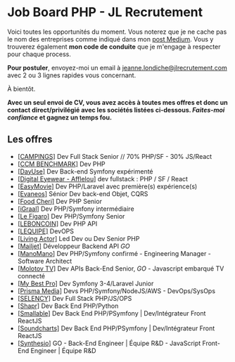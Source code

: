 # Job Board PHP - JL Recrutement

Voici toutes les opportunités du moment. Vous noterez que je ne cache pas le nom des entreprises comme indiqué dans mon <a href="https://medium.com/@jlondiche/jarr%C3%AAte-le-recrutement-propri%C3%A9taire-je-d%C3%A9marre-l-open-source-6e33463aec9">post Medium</a>. Vous y trouverez également **mon code de conduite** que je m'engage à respecter pour chaque process.

**Pour postuler**, envoyez-moi un email à <a href="mailto:jeanne.londiche@jlrecrutement.com">jeanne.londiche@jlrecrutement.com</a> avec 2 ou 3 lignes rapides vous concernant.

À bientôt.

**Avec un seul envoi de CV, vous avez accès à toutes mes offres et donc un contact direct/privilégié avec les sociétés listées ci-dessous. _Faites-moi confiance_ et gagnez un temps fou.**

## Les offres

- <a href="https://github.com/jlondiche/job-board-php/blob/master/CAMPINGS.md">[CAMPINGS]</a> Dev Full Stack Senior // 70% PHP/SF - 30% JS/React
- <a href="https://github.com/jlondiche/job-board-php/blob/master/CCM%BENCHMARK.md">[CCM BENCHMARK]</a> Dev PHP
- <a href="https://github.com/jlondiche/job-board-php/blob/master/DAYUSE.md">[DayUse]</a> Dev Back-end Symfony expérimenté
- <a href="https://github.com/jlondiche/job-board-php/blob/master/DIGITAL%20EYEWEAR%20-%20AFFLELOU.md">[Digital Eyewear - Afflelou]</a> dev fullstack : PHP / SF / React
- <a href="https://github.com/jlondiche/job-board-php/blob/master/EASYMOVIE.md">[EasyMovie]</a> Dev PHP/Laravel avec première(s) expérience(s)
- <a href="https://github.com/jlondiche/job-board-php/blob/master/EVANEOS.md">[Evaneos]</a> Sénior Dev back-end Objet, CQRS
- <a href="https://github.com/jlondiche/job-board-php/blob/master/FOODCHERI.md">[Food Cheri]</a> Dev PHP Senior
- <a href="https://github.com/jlondiche/job-board-php/blob/master/IGRAAL.md">[iGraal]</a> Dev PHP/Symfony intermédiaire
- <a href="https://github.com/jlondiche/job-board-php/blob/master/LE%20FIGARO.md">[Le Figaro]</a> Dev PHP/Symfony Senior
- <a href="https://github.com/jlondiche/job-board-php/blob/master/LEBONCOIN.md">[LEBONCOIN]</a> Dev PHP API
- <a href="https://github.com/jlondiche/job-board-php/blob/master/LEQUIPE.md">[LEQUIPE]</a> DevOPS
- <a href="https://github.com/jlondiche/job-board-php/blob/master/LIVING%20ACTOR.md">[Living Actor]</a> Led Dev ou Dev Senior PHP
- <a href="https://github.com/jlondiche/job-board-php/blob/master/MAILJET.md">[Mailjet]</a> Développeur Backend API *GO*
- <a href="https://github.com/jlondiche/job-board-php/blob/master/MANOMANO.md">[ManoMano]</a> Dev PHP/Symfony confirmé - Engineering Manager - Software Architect
- <a href="https://github.com/jlondiche/job-board-php/blob/master/MOLOTOV%20TV.md">[Molotov TV]</a> Dev APIs Back-End Senior, *GO* - Javascript embarqué TV connecté
- <a href="https://github.com/jlondiche/job-board-php/blob/master/MYBESTPRO.md">[My Best Pro]</a> Dev Symfony 3-4/Laravel Junior
- <a href="https://github.com/jlondiche/job-board-php/blob/master/PRISMAMEDIA.md">[Prisma Media]</a> Devs PHP/Symfony/NodeJS/AWS - DevOps/SysOps
- <a href="https://github.com/jlondiche/job-board-php/blob/master/SELENCY.md">[SELENCY]</a> Dev Full Stack PHP/JS/OPS
- <a href="https://github.com/jlondiche/job-board-php/blob/master/Shapr.md">[Shapr]</a> Dev Back End PHP/Python
- <a href="https://github.com/jlondiche/job-board-php/blob/master/SMALLABLE.md">[Smallable]</a> Dev Back End PHP/PSymfony | Dev/Intégrateur Front ReactJS
- <a href="https://github.com/jlondiche/job-board-php/blob/master/SOUNDCHARTS.md">[Soundcharts]</a> Dev Back End PHP/PSymfony | Dev/Intégrateur Front ReactJS
- <a href="https://github.com/jlondiche/job-board-php/blob/master/SYNTHESIO.md">[Synthesio]</a> GO - Back-End Engineer | Équipe R&D - JavaScript Front-End Engineer | Équipe R&D

